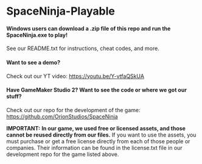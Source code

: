 # SpaceNinja-Playable

#### Windows users can download a .zip file of this repo and run the **SpaceNinja.exe** to play!
See our README.txt for instructions, cheat codes, and more. 

#### Want to see a demo? 
Check out our YT video: https://youtu.be/Y-vtfaQSkUA

#### Have GameMaker Studio 2? Want to see the code or where we got our stuff? 
Check out our repo for the development of the game: https://github.com/OrionStudios/SpaceNinja

**IMPORTANT:**
**In our game, we used free or licensed assets, and those cannot be reused directly from our files.** 
If you want to use the assets, you must purchase or get a free license directly from each of those people or companies. 
Their information can be found in the license.txt file in our development repo for the game listed above. 
